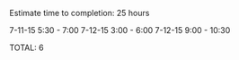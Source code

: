 Estimate time to completion: 25 hours

7-11-15  5:30 -  7:00
7-12-15  3:00 -  6:00 
7-12-15  9:00 - 10:30

TOTAL: 6